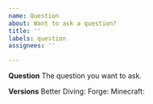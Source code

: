 ```yaml
---
name: Question
about: Want to ask a question?
title: ''
labels: question
assignees: ''

---
```


**Question**
The question you want to ask.

**Versions**
Better Diving:
Forge:
Minecraft:
